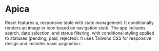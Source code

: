 # Apica
React features a, responsive table with state management. It conditionally renders an image or icon based on navigation state. The app includes search, date selection, and status filtering, with conditional styling applied to statuses (pending, paid, rejected). It uses Tailwind CSS for responsive design and includes basic pagination.
